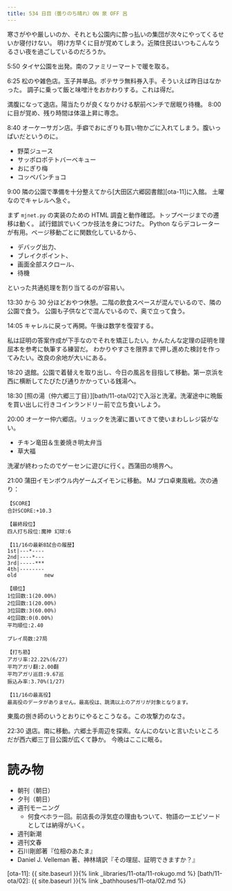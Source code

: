 ```yaml
---
title: 534 日目（曇りのち晴れ）ON 泉 OFF 呂
---
```


寒さがやや厳しいのか、それとも公園内に酔っ払いの集団が次々にやってくるせいか寝付けない。
明け方早くに目が覚めてしまう。近隣住民はいつもこんなうるさい夜を過ごしているのだろうか。

5:50 タイヤ公園を出発。南のファミリーマートで暖を取る。

6:25 松のや雑色店。玉子丼単品。ポテサラ無料券入手。そういえば昨日はなかった。
調子に乗って飯と味噌汁をおかわりする。これは得だ。

満腹になって退店。陽当たりが良くなりかける駅前ベンチで居眠り待機。
8:00 に目が覚め、残り時間は体温上昇に専念。

8:40 オーケーサガン店。手癖でおにぎりも買い物かごに入れてしまう。腹いっぱいだというのに。

* 野菜ジュース
* サッポロポテトバーベキュー
* おにぎり梅
* コッペパンチョコ

9:00 隣の公園で準備を十分整えてから[大田区六郷図書館][ota-11]に入館。
土曜なのでキャレルへ急ぐ。

まず `mjnet.py` の実装のための HTML 調査と動作確認。トップページまでの遷移は動く。
試行錯誤でいくつか技法を身につけた。
Python ならデコレーターが有用。ページ移動ごとに関数化しているから、

* デバッグ出力、
* ブレイクポイント、
* 画面全部スクロール、
* 待機

といった共通処理を割り当てるのが容易い。

13:30 から 30 分ほどおやつ休憩。二階の飲食スペースが混んでいるので、隣の公園で食う。
公園も子供などで混んでいるので、奥で立って食う。

14:05 キャレルに戻って再開。午後は数学を復習する。

私は証明の答案作成が下手なのでそれを矯正したい。かんたんな定理の証明を理屈本を参考に執筆する練習だ。
わかりやすさを限界まで押し進めた検討を作ってみたい。改良の余地が大いにある。

18:20 退館。公園で着替えを取り出し、今日の風呂を目指して移動。第一京浜を西に横断してたびたび通りかかっている銭湯へ。

18:30 [照の湯（仲六郷三丁目）][bath/11-ota/02]で入浴と洗濯。洗濯途中に晩飯を買い出しに行きコインランドリー前で立ち食いしよう。

20:00 オーケー仲六郷店。リュックを洗濯に置いてきて使いまわしレジ袋がない。

* チキン竜田＆生姜焼き明太弁当
* 草大福

洗濯が終わったのでゲーセンに遊びに行く。西蒲田の境界へ。

21:00 蒲田イモンボウル内ゲームズイモンに移動。
MJ プロ卓東風戦。次の通り：

    【SCORE】
    合計SCORE:+10.3

    【最終段位】
    四人打ち段位:魔神 幻球:6

    【11/16の最新8試合の履歴】
    1st|---*----
    2nd|----*---
    3rd|-----***
    4th|--------
    old         new

    【順位】
    1位回数:1(20.00%)
    2位回数:1(20.00%)
    3位回数:3(60.00%)
    4位回数:0(0.00%)
    平均順位:2.40

    プレイ局数:27局

    【打ち筋】
    アガリ率:22.22%(6/27)
    平均アガリ翻:2.00翻
    平均アガリ巡目:9.67巡
    振込み率:3.70%(1/27)

    【11/16の最高役】
    最高役のデータがありません。最高役は、跳満以上のアガリが対象となります。

東風の捌き師のいうとおりにやるとこうなる。この攻撃力のなさ。

22:30 退店。南に移動。六郷土手周辺を探索。なんにのないと言いたいところだが西六郷三丁目公園が広くて静か。
今晩はここに眠る。

# 読み物

* 朝刊（朝日）
* 夕刊（朝日）
* 週刊モーニング
  * 何食べホラー回。前店長の浮気症の理由もついて、物語の一エピソードとしては納得がいく。
* 週刊新潮
* 週刊文春
* 石川剛郎著『位相のあたま』
* Daniel J. Velleman 著、神林靖訳『その理屈、証明できますか？』

[ota-11]: {{ site.baseurl }}{% link _libraries/11-ota/11-rokugo.md %}
[bath/11-ota/02]: {{ site.baseurl }}{% link _bathhouses/11-ota/02.md %}
